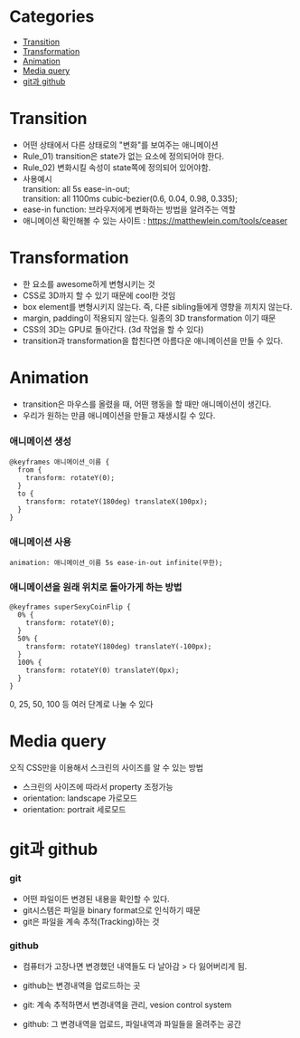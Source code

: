 # Categories
- [Transition](#transition)
- [Transformation](#transformation)
- [Animation](#animation)
- [Media query](#media-query)
- [git과 github](#git과-github)

# Transition

- 어떤 상태에서 다른 상태로의 "변화"를 보여주는 애니메이션
- Rule_01) transition은 state가 없는 요소에 정의되어야 한다.
- Rule_02) 변화시킬 속성이 state쪽에 정의되어 있어야함.
- 사용예시  
     transition: all 5s ease-in-out;  
     transition: all 1100ms cubic-bezier(0.6, 0.04, 0.98, 0.335);  
- ease-in function: 브라우저에게 변화하는 방법을 알려주는 역할
- 애니메이션 확인해볼 수 있는 사이트 : https://matthewlein.com/tools/ceaser

# Transformation

- 한 요소를 awesome하게 변형시키는 것
- CSS로 3D까지 할 수 있기 때문에 cool한 것임
- box element를 변형시키지 않는다. 즉, 다른 sibling들에게 영향을 끼치지 않는다.
- margin, padding이 적용되지 않는다. 일종의 3D transformation 이기 때문
- CSS의 3D는 GPU로 돌아간다. (3d 작업을 할 수 있다)
- transition과 transformation을 합친다면 아름다운 애니메이션을 만들 수 있다.

# Animation

- transition은 마우스를 올렸을 때, 어떤 행동을 할 때만 애니메이션이 생긴다.
- 우리가 원하는 만큼 애니메이션을 만들고 재생시킬 수 있다.

### 애니메이션 생성

```
@keyframes 애니메이션_이름 {
  from {
    transform: rotateY(0);
  }
  to {
    transform: rotateY(180deg) translateX(100px);
  }
}
```

### 애니메이션 사용

```
animation: 애니메이션_이름 5s ease-in-out infinite(무한);
```

### 애니메이션을 원래 위치로 돌아가게 하는 방법

```
@keyframes superSexyCoinFlip {
  0% {
    transform: rotateY(0);
  }
  50% {
    transform: rotateY(180deg) translateY(-100px);
  }
  100% {
    transform: rotateY(0) translateY(0px);
  }
}
```
0, 25, 50, 100 등 여러 단계로 나눌 수 있다

# Media query

오직 CSS만을 이용해서 스크린의 사이즈를 알 수 있는 방법  

- 스크린의 사이즈에 따라서 property 조정가능
- orientation: landscape 가로모드
- orientation: portrait 세로모드


# git과 github

### git

- 어떤 파일이든 변경된 내용을 확인할 수 있다.
- git시스템은 파일을 binary format으로 인식하기 때문
- git은 파일을 계속 추적(Tracking)하는 것

### github

- 컴퓨터가 고장나면 변경했던 내역들도 다 날아감 > 다 잃어버리게 됨.
- github는 변경내역을 업로드하는 곳

- git: 계속 추적하면서 변경내역을 관리, vesion control system
- github: 그 변경내역을 업로드, 파일내역과 파일들을 올려주는 공간
